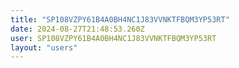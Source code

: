 ```yaml
---
title: "SP108VZPY61B4A0BH4NC1J83VVNKTFBQM3YP53RT"
date: 2024-08-27T21:48:53.260Z
user: SP108VZPY61B4A0BH4NC1J83VVNKTFBQM3YP53RT
layout: "users"
---
```

    